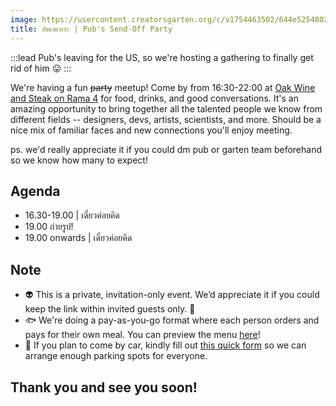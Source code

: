 ```yaml
---
image: https://usercontent.creatorsgarten.org/c/v1754463502/644e5254802c0234580bdb52/Frame_114_yyfnnx.webp
title: สัพเพเหระ | Pub's Send-Off Party
---
```

:::lead
Pub's leaving for the US, so we're hosting a gathering to finally get rid of him 😛
:::

We're having a fun ~~party~~ meetup! Come by from 16:30-22:00 at [Oak Wine and Steak on Rama 4](https://maps.app.goo.gl/HYPysSxvySiKa5iY8) for food, drinks, and good conversations. It's an amazing opportunity to bring together all the talented people we know from different fields -- designers, devs, artists, scientists, and more. Should be a nice mix of familiar faces and new connections you'll enjoy meeting.

ps. we'd really appreciate it if you could dm pub or garten team beforehand so we know how many to expect!

## Agenda
- 16.30-19.00 | เดี๋ยวค่อยคิด
- 19.00 ถ่ายรูป!
- 19.00 onwards | เดี๋ยวค่อยคิด

## Note
- 👽 This is a private, invitation-only event. We’d appreciate it if you could keep the link within invited guests only. 🙏
- 🐟 We're doing a pay-as-you-go format where each person orders and pays for their own meal. You can preview the menu [here](https://anyflip.com/bookcase/pgeso)!
- 🚗 If you plan to come by car, kindly fill out [this quick form](https://docs.google.com/forms/d/e/1FAIpQLSfUqh79IOimj1VcaG8ya04Y_43uAyePKpaEivcm8IXHKE_KiA/viewform?usp=dialog) so we can arrange enough parking spots for everyone.

## Thank you and see you soon!